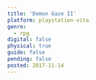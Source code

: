 ```yaml
---
title: 'Demon Gaze II'
platform: playstation-vita
genre:
  - rpg
digital: false
physical: true
guide: false
pending: false
posted: 2017-11-14
---
```

